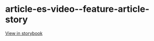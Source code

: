 # article-es-video--feature-article-story

[View in storybook](https://raw.githack.com/Independent-Digital-News-and-Media-Ltd/indy-pwamp-sb/PR-1929-sb/index.html?path=/story/article-es-video--feature-article-story)